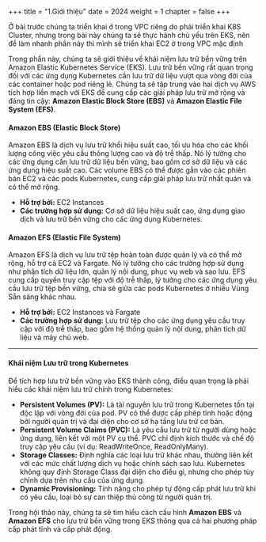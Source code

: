 +++
title = "1.Giới thiệu"
date = 2024
weight = 1
chapter = false
+++

Ở bài trước chúng ta triển khai ở trong VPC riêng do phải triển khai K8S Cluster, nhưng trong bài này chúng ta sẽ thực hành chủ yếu trên EKS, nên để làm nhanh phần này thì mình sẽ triển khai EC2 ở trong VPC mặc định

Trong phần này, chúng ta sẽ giới thiệu về khái niệm lưu trữ bền vững trên Amazon Elastic Kubernetes Service (EKS). Lưu trữ bền vững rất quan trọng đối với các ứng dụng Kubernetes cần lưu trữ dữ liệu vượt qua vòng đời của các container hoặc pod riêng lẻ. Chúng ta sẽ tập trung vào hai dịch vụ AWS tích hợp liền mạch với EKS để cung cấp các giải pháp lưu trữ mở rộng và đáng tin cậy: **Amazon Elastic Block Store (EBS)** và **Amazon Elastic File System (EFS)**.

#### Amazon EBS (Elastic Block Store)

Amazon EBS là dịch vụ lưu trữ khối hiệu suất cao, tối ưu hóa cho các khối lượng công việc yêu cầu thông lượng cao và độ trễ thấp. Nó lý tưởng cho các ứng dụng cần lưu trữ dữ liệu bền vững, bao gồm cơ sở dữ liệu và các ứng dụng hiệu suất cao. Các volume EBS có thể được gắn vào các phiên bản EC2 và các pods Kubernetes, cung cấp giải pháp lưu trữ nhất quán và có thể mở rộng.

- **Hỗ trợ bởi:** EC2 Instances
- **Các trường hợp sử dụng:** Cơ sở dữ liệu hiệu suất cao, ứng dụng giao dịch và lưu trữ bền vững cho các ứng dụng Kubernetes.

#### Amazon EFS (Elastic File System)

Amazon EFS là dịch vụ lưu trữ tệp hoàn toàn được quản lý và có thể mở rộng, hỗ trợ cả EC2 và Fargate. Nó lý tưởng cho các trường hợp sử dụng như phân tích dữ liệu lớn, quản lý nội dung, phục vụ web và sao lưu. EFS cung cấp quyền truy cập tệp với độ trễ thấp, lý tưởng cho các ứng dụng yêu cầu lưu trữ tệp bền vững, chia sẻ giữa các pods Kubernetes ở nhiều Vùng Sẵn sàng khác nhau.

- **Hỗ trợ bởi:** EC2 Instances và Fargate
- **Các trường hợp sử dụng:** Lưu trữ tệp cho các ứng dụng yêu cầu truy cập với độ trễ thấp, bao gồm hệ thống quản lý nội dung, phân tích dữ liệu và máy chủ web.

---

#### Khái niệm Lưu trữ trong Kubernetes

Để tích hợp lưu trữ bền vững vào EKS thành công, điều quan trọng là phải hiểu các khái niệm lưu trữ chính trong Kubernetes:

- **Persistent Volumes (PV):** Là tài nguyên lưu trữ trong Kubernetes tồn tại độc lập với vòng đời của pod. PV có thể được cấp phép tĩnh hoặc động bởi người quản trị và đại diện cho cơ sở hạ tầng lưu trữ cơ bản.
- **Persistent Volume Claims (PVC):** Là yêu cầu lưu trữ từ người dùng hoặc ứng dụng, liên kết với một PV cụ thể. PVC chỉ định kích thước và chế độ truy cập yêu cầu (ví dụ: ReadWriteOnce, ReadOnlyMany).
- **Storage Classes:** Định nghĩa các loại lưu trữ khác nhau, thường liên kết với các mức chất lượng dịch vụ hoặc chính sách sao lưu. Kubernetes không quy định Storage Class đại diện cho điều gì, nhưng cho phép tùy chỉnh dựa trên nhu cầu của ứng dụng.
- **Dynamic Provisioning:** Tính năng cho phép tự động cấp phát lưu trữ khi có yêu cầu, loại bỏ sự can thiệp thủ công từ người quản trị.

Trong hội thảo này, chúng ta sẽ tìm hiểu cách cấu hình **Amazon EBS** và **Amazon EFS** cho lưu trữ bền vững trong EKS thông qua cả hai phương pháp cấp phát tĩnh và cấp phát động.
